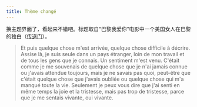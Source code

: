 ```yaml
---
title: Thème changé
---
```


换主题界面了，看起来不错吧。标题取自“巴黎我爱你”电影中一个美国女人在巴黎的独白（[传送门](http://www.youtube.com/watch?v=nIwval66mbI)）。

> Et puis quelque chose m'est arrivée, quelque chose difficile à décrire. Assise là, je suis seule dans un pays étranger, loin de mon travail et de tous les gens que je connais. Un sentiment m'est venu. C'était comme je me souvenais de quelque chose que je n'ai jamais connue ou j'avais attendue toujours, mais je ne savais pas quoi, peut-être que c'était quelque chose que j'avais oubliée ou quelque chose qui m'a manqué toute la vie. Seulement je peux vous dire que j'ai senti en même temps la joie et la tristesse, mais pas trop de tristesse, parce que je me sentais vivante, oui vivante.